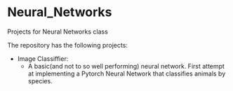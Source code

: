 # Neural_Networks
Projects for Neural Networks class

The repository has the following projects:
- Image Classiffier:
  - A basic(and not to so well performing) neural network. First attempt at implementing a Pytorch Neural Network that classifies animals by species.

